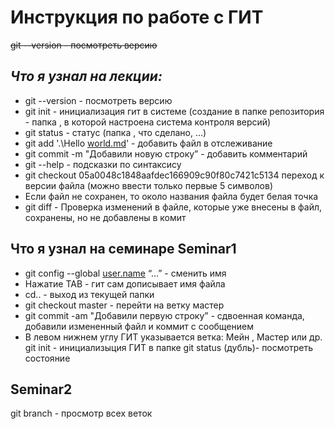 # **Инструкция по работе с ГИТ**
~~git --version - посмотреть версию~~
## *Что я узнал на лекции:*
* git --version - посмотреть версию
* git init - инициализация гит в системе (создание в папке репозитория - папка , в которой настроена система контроля версий)
* git status - статус (папка , что сделано, …)
* git add '.\Hello [world.md](http://world.md/)'  - добавить файл в отслеживание
* git commit -m "Добавили новую строку” - добавить комментарий
* git --help - подсказки по синтаксису
* git checkout 05a0048c1848aafdec166909c90f80c7421c5134 переход к версии файла (можно ввести только первые 5 символов)
* Если файл не сохранен, то около названия файла будет белая точка
* git diff - Проверка изменений в файле, которые уже внесены в файл, сохранены, но не добавлены в комит
## **Что я узнал на семинаре** Seminar1
* git config --global [user.name](http://user.name/) “…” - сменить имя
* Нажатие TAB - гит сам дописывает имя файла
* cd.. - выход из текущей папки
* git checkout master - перейти на ветку мастер
* git commit -am "Добавили первую строку” - сдвоенная команда, добавили измененный файл и коммит с сообщением
* В левом нижнем углу ГИТ указывается ветка: Мейн , Мастер или др.
git init - инициализыция ГИТ в папке
git status (дубль)- посмотреть состояние
## Seminar2
git branch - просмотр всех веток
